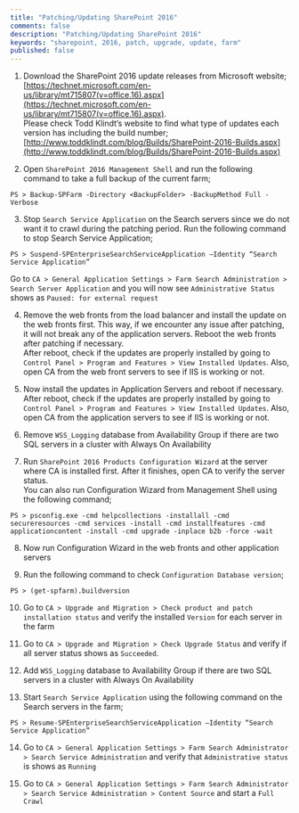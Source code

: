 ```yaml
---
title: "Patching/Updating SharePoint 2016"
comments: false
description: "Patching/Updating SharePoint 2016"
keywords: "sharepoint, 2016, patch, upgrade, update, farm"
published: false
---
```

1. Download the SharePoint 2016 update releases from Microsoft website;
[https://technet.microsoft.com/en-us/library/mt715807(v=office.16).aspx](https://technet.microsoft.com/en-us/library/mt715807(v=office.16).aspx).  
Please check Todd Klindt’s website to find what type of updates each version has including the build number;
[http://www.toddklindt.com/blog/Builds/SharePoint-2016-Builds.aspx](http://www.toddklindt.com/blog/Builds/SharePoint-2016-Builds.aspx)

2. Open `SharePoint 2016 Management Shell` and run the following command to take a full backup of the current farm;  
```
PS > Backup-SPFarm -Directory <BackupFolder> -BackupMethod Full -Verbose
```

3. Stop `Search Service Application` on the Search servers since we do not want it to crawl during the patching period. Run the following command to stop Search Service Application;  
```
PS > Suspend-SPEnterpriseSearchServiceApplication –Identity “Search Service Application”
```  
Go to `CA > General Application Settings > Farm Search Administration > Search Server Application` and you will now see `Administrative Status` shows as `Paused: for external request`

4. Remove the web fronts from the load balancer and install the update on the web fronts first. This way, if we encounter any issue after patching, it will not break any of the application servers. Reboot the web fronts after patching if necessary.  
After reboot, check if the updates are properly installed by going to `Control Panel > Program and Features > View Installed Updates`. Also, open CA from the web front servers to see if IIS is working or not. 

5. Now install the updates in Application Servers and reboot if necessary.  
After reboot, check if the updates are properly installed by going to `Control Panel > Program and Features > View Installed Updates`. Also, open CA from the application servers to see if IIS is working or not. 

6. Remove `WSS_Logging` database from Availability Group if there are two SQL servers in a cluster with Always On Availability

7. Run `SharePoint 2016 Products Configuration Wizard` at the server where CA is installed first. After it finishes, open CA to verify the server status.  
You can also run Configuration Wizard from Management Shell using the following command;   
```
PS > psconfig.exe -cmd helpcollections -installall -cmd secureresources -cmd services -install -cmd installfeatures -cmd applicationcontent -install -cmd upgrade -inplace b2b -force -wait
```

8. Now run Configuration Wizard in the web fronts and other application servers

9. Run the following command to check `Configuration Database version`;  
```
PS > (get-spfarm).buildversion
```

10. Go to `CA > Upgrade and Migration > Check product and patch installation status` and verify the installed `Version` for each server in the farm

11. Go to `CA > Upgrade and Migration > Check Upgrade Status` and verify if all server status shows as `Succeeded`.

12. Add `WSS_Logging` database to Availability Group if there are two SQL servers in a cluster with Always On Availability

13. Start `Search Service Application` using the following command on the Search servers in the farm;  
```
PS > Resume-SPEnterpriseSearchServiceApplication –Identity “Search Service Application”
```

14. Go to `CA > General Application Settings > Farm Search Administrator > Search Service Administration` and verify that `Administrative status` is shows as `Running`

15. Go to `CA > General Application Settings > Farm Search Administrator > Search Service Administration > Content Source` and start a `Full Crawl`

